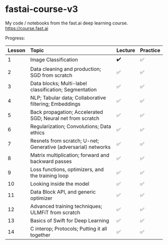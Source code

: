 # fastai-course-v3
My code / notebooks from the fast.ai deep learning course. https://course.fast.ai

Progress:

Lesson | Topic | Lecture | Practice
:------------ | :-------------| :-------------| :-------------
1 | Image Classification |  :heavy_check_mark: | :white_check_mark:
2 | Data cleaning and production; SGD from scratch |  :white_check_mark: | :white_check_mark:
3 | Data blocks; Multi-label classification; Segmentation |  :white_check_mark: | :white_check_mark:
4 | NLP; Tabular data; Collaborative filtering; Embeddings |  :white_check_mark: | :white_check_mark:
5 | Back propagation; Accelerated SGD; Neural net from scratch |  :white_check_mark: | :white_check_mark:
6 | Regularization; Convolutions; Data ethics |  :white_check_mark: | :white_check_mark:
7 | Resnets from scratch; U-net; Generative (adversarial) networks |  :white_check_mark: | :white_check_mark:
8 | Matrix multiplication; forward and backward passes |  :white_check_mark: | :white_check_mark:
9 | Loss functions, optimizers, and the training loop |  :white_check_mark: | :white_check_mark:
10 | Looking inside the model |  :white_check_mark: | :white_check_mark:
11 | Data Block API, and generic optimizer |  :white_check_mark: | :white_check_mark:
12 | Advanced training techniques; ULMFiT from scratch |  :white_check_mark: | :white_check_mark:
13 | Basics of Swift for Deep Learning |  :white_check_mark: | :white_check_mark:
14 | C interop; Protocols; Putting it all together |  :white_check_mark: | :white_check_mark:
